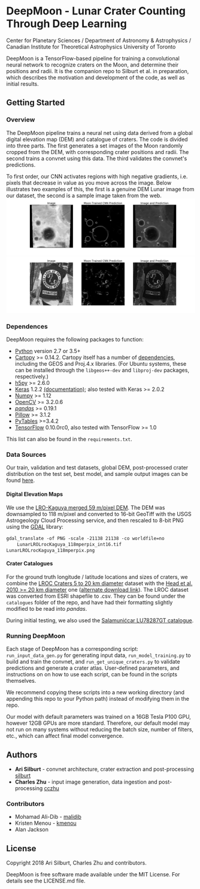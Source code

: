 # DeepMoon - Lunar Crater Counting Through Deep Learning
Center for Planetary Sciences / Department of Astronomy & Astrophysics / Canadian Institute for Theoretical Astrophysics
University of Toronto

DeepMoon is a TensorFlow-based pipeline for training a convolutional neural
network to recognize craters on the Moon, and determine their positions and
radii.  It is the companion repo to Silburt et al. in preparation, which
describes the motivation and development of the code, as well as initial
results.

## Getting Started

### Overview

The DeepMoon pipeline trains a neural net using data derived from a global
digital elevation map (DEM) and catalogue of craters.  The code is divided into
three parts.  The first generates a set images of the Moon randomly cropped
from the DEM, with corresponding crater positions and radii.  The second
trains a convnet using this data.  The third validates the convnet's
predictions.

To first order, our CNN activates regions with high negative gradients, i.e.
pixels that decrease in value as you move across the image. Below illustrates 
two examples of this, the first is a genuine DEM Lunar image from our dataset, 
the second is a sample image taken from the web.
![CNN1](docs/CNN1.png?raw=true)
![CNN2](docs/CNN2.png?raw=true)

### Dependences

DeepMoon requires the following packages to function:

- [Python](https://www.python.org/) version 2.7 or 3.5+
- [Cartopy](http://scitools.org.uk/cartopy/) >= 0.14.2.  Cartopy itself has a
number of [dependencies](http://scitools.org.uk/cartopy/docs/latest/installing.html#installing),
including the GEOS and Proj.4.x libraries.  (For Ubuntu systems, these can be
installed through the `libgeos++-dev` and `libproj-dev` packages,
respectively.)
- [h5py](http://www.h5py.org/) >= 2.6.0
- [Keras](https://keras.io/) 1.2.2 [(documentation)](https://faroit.github.io/keras-docs/1.2.2/);
  also tested with Keras >= 2.0.2
- [Numpy](http://www.numpy.org/) >= 1.12
- [OpenCV](https://pypi.python.org/pypi/opencv-python) >= 3.2.0.6
- [*pandas*](https://pandas.pydata.org/) >= 0.19.1
- [Pillow](https://python-pillow.org/) >= 3.1.2
- [PyTables](http://www.pytables.org/) >=3.4.2
- [TensorFlow](https://www.tensorflow.org/) 0.10.0rc0, also tested with
  TensorFlow >= 1.0

This list can also be found in the `requirements.txt`.

### Data Sources
Our train, validation and test datasets, global DEM, post-processed
crater distribution on the test set, best model, and sample output
images can be found [here](https://doi.org/10.5281/zenodo.1133969).

#### Digital Elevation Maps

We use the [LRO-Kaguya merged 59 m/pixel DEM][lola dem].  The DEM was
downsampled to 118 m/pixel and converted to 16-bit GeoTiff with the USGS
Astrogeology Cloud Processing service, and then rescaled to 8-bit PNG using
the [GDAL](http://www.gdal.org/) library:

```
gdal_translate -of PNG -scale -21138 21138 -co worldfile=no 
    LunarLROLrocKaguya_118mperpix_int16.tif LunarLROLrocKaguya_118mperpix.png
```

#### Crater Catalogues

For the ground truth longitude / latitude locations and sizes of craters, we
combine the [LROC Craters 5 to 20 km diameter][lroc cat] dataset with the
[Head et al. 2010 >= 20 km diameter][head cat] one ([alternate download
link][head cat2]).  The LROC dataset was converted from ESRI shapefile to .csv.
They can be found under the `catalogues` folder of the repo, and have had their
formatting slightly modified to be read into *pandas*.

During initial testing, we also used the [Salamunićcar LU78287GT
catalogue][sala cat].

### Running DeepMoon

Each stage of DeepMoon has a corresponding script: `run_input_data_gen.py` for
generating input data, `run_model_training.py` to build and train the convnet, 
and `run_get_unique_craters.py` to validate predictions and generate a crater
atlas.  User-defined parameters, and instructions on on how to use each script,
can be found in the scripts themselves.

We recommend copying these scripts into a new working directory (and appending
this repo to your Python path) instead of modifying them in the repo.

Our model with default parameters was trained on a 16GB Tesla P100 GPU, however
12GB GPUs are more standard. Therefore, our default model may not run on many 
systems without reducing the batch size, number of filters, etc., which can 
affect final model convergence. 

## Authors

* **Ari Silburt** - convnet architecture, crater extraction and post-processing
  [silburt](https://github.com/silburt)
* **Charles Zhu** - input image generation, data ingestion and post-processing
  [cczhu](https://github.com/cczhu)

### Contributors

* Mohamad Ali-Dib - [malidib](https://github.com/malidib/)
* Kristen Menou - [kmenou](https://www.kaggle.com/kmenou)
* Alan Jackson

## License

Copyright 2018 Ari Silburt, Charles Zhu and contributors.

DeepMoon is free software made available under the MIT License. For details see the LICENSE.md file.

[lola dem]: https://astrogeology.usgs.gov/search/map/Moon/LRO/LOLA/Lunar_LRO_LrocKaguya_DEMmerge_60N60S_512ppd
[lroc cat]: http://wms.lroc.asu.edu/lroc/rdr_product_select?filter%5Btext%5D=&filter%5Blat%5D=&filter%5Blon%5D=&filter%5Brad%5D=&filter%5Bwest%5D=&filter%5Beast%5D=&filter%5Bsouth%5D=&filter%5Bnorth%5D=&filter%5Btopographic%5D=either&filter%5Bprefix%5D%5B%5DSHAPEFILE&show_thumbs=0&per_page=100&commit=Search
[head cat]: http://science.sciencemag.org/content/329/5998/1504/tab-figures-data
[head cat2]: http://www.planetary.brown.edu/html_pages/LOLAcraters.html
[sala cat]: https://astrogeology.usgs.gov/search/map/Moon/Research/Craters/GoranSalamuniccar_MoonCraters
